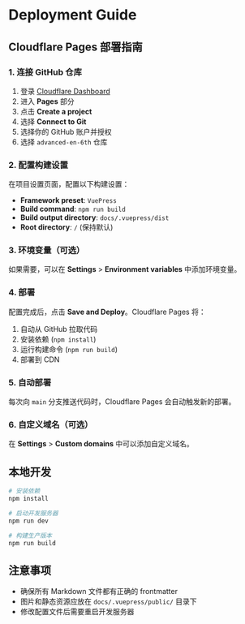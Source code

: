 # Deployment Guide

## Cloudflare Pages 部署指南

### 1. 连接 GitHub 仓库

1. 登录 [Cloudflare Dashboard](https://dash.cloudflare.com/)
2. 进入 **Pages** 部分
3. 点击 **Create a project**
4. 选择 **Connect to Git**
5. 选择你的 GitHub 账户并授权
6. 选择 `advanced-en-6th` 仓库

### 2. 配置构建设置

在项目设置页面，配置以下构建设置：

- **Framework preset**: `VuePress`
- **Build command**: `npm run build`
- **Build output directory**: `docs/.vuepress/dist`
- **Root directory**: `/` (保持默认)

### 3. 环境变量（可选）

如果需要，可以在 **Settings** > **Environment variables** 中添加环境变量。

### 4. 部署

配置完成后，点击 **Save and Deploy**。Cloudflare Pages 将：

1. 自动从 GitHub 拉取代码
2. 安装依赖 (`npm install`)
3. 运行构建命令 (`npm run build`)
4. 部署到 CDN

### 5. 自动部署

每次向 `main` 分支推送代码时，Cloudflare Pages 会自动触发新的部署。

### 6. 自定义域名（可选）

在 **Settings** > **Custom domains** 中可以添加自定义域名。

## 本地开发

```bash
# 安装依赖
npm install

# 启动开发服务器
npm run dev

# 构建生产版本
npm run build
```

## 注意事项

- 确保所有 Markdown 文件都有正确的 frontmatter
- 图片和静态资源应放在 `docs/.vuepress/public/` 目录下
- 修改配置文件后需要重启开发服务器 